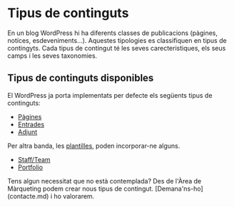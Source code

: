 # Tipus de continguts

<link rel="stylesheet" href="../estils.css" />

En un blog WordPress hi ha diferents classes de publicacions (pàgines, notíces, esdeveniments...). Aquestes tipologies es classifiquen en tipus de contingyts. Cada tipus de contingut té les seves carecteristiques, els seus camps i les seves taxonomies.

## Tipus de continguts disponibles

El WordPress ja porta implementats per defecte els següents tipus de continguts:

* [Pàgines](pagines.md)
* [Entrades](entrades.md)
* [Adjunt](media.md)

Per altra banda, les [plantilles](../introduccio/plantilles.md), poden incorporar-ne alguns.

* [Staff/Team](team.md)
* [Portfolio](portfolio.md)

<div class="hint info">Tens algun necessitat que no està contemplada? Des de l'Àrea de Màrqueting podem crear nous tipus de contingut. [Demana'ns-ho](contacte.md) i ho valorarem.</div>
